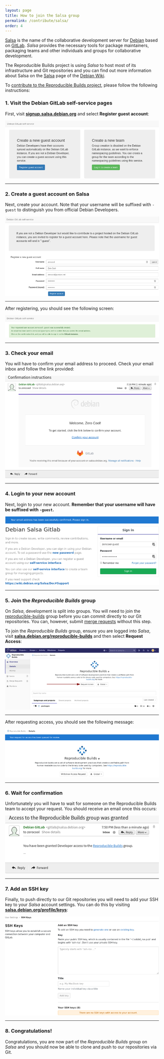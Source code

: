 ```yaml
---
layout: page
title: How to join the Salsa group
permalink: /contribute/salsa/
order: 4
---
```


[Salsa](https://salsa.debian.org) is the name of the collaborative development server for [Debian](https://debian.org/) based on [GitLab](https://gitlab.com/). *Salsa* provides the necessary tools for package maintainers, packaging teams and other individuals and groups for collaborative development.

The Reproducible Builds project is using *Salsa* to host most of its infrastructure and Git repositories and you can find out more information about Salsa on the [Salsa](https://wiki.debian.org/Salsa) page of the [Debian Wiki](https://wiki.debian.org/).

To [contribute to the Reproducible Builds project](/contribute), please follow the following instructions:

### 1. Visit the Debian GitLab self-service pages

First, visit **[signup.salsa.debian.org](http://signup.salsa.debian.org)** and select **Register guest account**:

![](/images/contribute/salsa/01.png)

---

### 2. Create a guest account on Salsa

Next, create your account. Note that your username will be suffixed with `-guest` to distinguish you from official Debian Developers.

![](/images/contribute/salsa/02.png)

---

After registering, you should see the following screen:

![](/images/contribute/salsa/03.png)

---

### 3. Check your email

You will have to confirm your email address to proceed. Check your email inbox and follow the link provided:

![](/images/contribute/salsa/04.png)

---

### 4. Login to your new account

Next, login to your new account. **Remember that your username will have be suffixed with `-guest`.**

![](/images/contribute/salsa/05.png)

---

### 5. Join the *Reproducible Builds* group

On *Salsa*, development is split into groups. You will need to join the [reproducible-builds](https://salsa.debian.org/reproducible-builds) group before you can commit directly to our Git repositories. You can, however, submit [merge requests](https://docs.gitlab.com/ee/user/project/merge_requests/) without this step.

To join the *Reproducible Builds* group, ensure you are logged into *Salsa*, visit **[salsa.debian.org/reproducible-builds](https://salsa.debian.org/reproducible-builds)** and then select **Request Access**:

![](/images/contribute/salsa/06.png)

---

After requesting access, you should see the following message:

![](/images/contribute/salsa/07.png)

---

### 6. Wait for confirmation

Unfortunately you will have to wait for someone on the Reproducible Builds team to accept your request. You should receive an email once this occurs:

![](/images/contribute/salsa/08.png)

---

### 7. Add an SSH key

Finally, to push directly to our Git repositories you will need to add your SSH key to your *Salsa* account settings. You can do this by visiting **[salsa.debian.org/profile/keys](https://salsa.debian.org/profile/keys)**:

![](/images/contribute/salsa/09.png)

---

### 8. Congratulations!

Congratulations, you are now part of the *Reproducible Builds* group on *Salsa* and you should now be able to clone and push to our repositories via Git.
